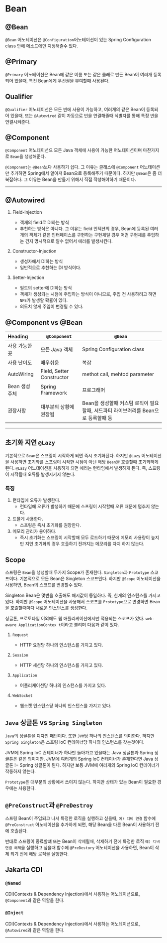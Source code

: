 # Bean

## @Bean

`@Bean` 어노테이션은 `@Configuration`어노테이션이 있는 Spring Configuration class 안에 메소드에만 지정해줄수 있다.

## @Primary

`@Primary` 어노테이션은 Bean에 같은 이름 또는 같은 클래로 만든 Bean이 여러개 등록되어 있을때, 특전 Bean에게 우선권을 부여할때 사용된다.

## Qualifier

`@Qualifier` 어노테이션은 모든 빈에 사용이 가능하고, 여러개의 같은 Bean이 등록되어 있을때, 또는 `@Autowired` 같이 자동으로 빈을 연결해줄때 식별자를 통해 특정 빈을 연결시켜준다.

## @Component

`@Component` 어노테이션으 모든 Java 객체에 사용이 가능한 어노테이션이며 마찬가지로 `Bean`을 생성해준다.

`@Component`는 `@Bean`보다 사용하기 쉽다. 그 이유는 클래스에 `@Component` 어노테이션만 추가하면 Spring에서 알아저 Bean으로 등록해주기 때문이다. 하지만 `@Bean`은 좀 더
복잡하다. 그 이유는 Bean을 만들기 위해서 직접 작성해야하기 때문이다.

---

## @Autowired

1. Field-Injection

   - 객재의 field로 DI하는 방식
   - 추천하는 방식은 아니다. 그 이유는 field 인젝션의 경우, Bean에 등록된 여러개의 객체가 같은 인터페이스를 구현하는 구현체일 경우 어떤 구현체를 주입하는 건지 명시적으로 알수 없어서 에러를 발생시킨다.

2. Constructor-Injection

   - 생성자에서 DI하는 방식
   - 일반적으로 추천하는 DI 방식이다.

3. Setter-Injection
   - 필드의 setter에 DI하는 방식
   - 객체가 생성되는 시점에 주입하는 방식이 아니므로, 주입 전 사용하려고 하면 `NPE`가 발생할 확률이 있다.
   - 의도치 않게 주입이 변경될 수 있다.

## @Component vs @Bean

| Heading        | `@Component`              | `@Bean`                                                                            |
| :------------- | ------------------------- | ---------------------------------------------------------------------------------- |
| 사용 가능한 곳 | 모든 Java 객체            | Spring Configuration class                                                         |
| 사용 난이도    | 매우쉬움                  | 복잡                                                                               |
| AutoWiring     | Field, Setter Constructor | methot call, mehtod parameter                                                      |
| Bean 생성 주체 | Spring Framework          | 프로그래머                                                                         |
| 권장사항       | 대부분의 상황에 권장됨    | Bean을 생성할때 커스텀 로직이 필요할때, 서드파티 라이브러리를 Bean으로 등록할때 등 |

---

## 초기화 지연 `@Lazy`

기본적으로 `Bean`은 스프링이 시작하게 되면 즉시 초기화된다. 하지만 `@Lazy` 어노테이션을 사용하면 초기화를 스프링이 시작한 시점이 아닌 해당 `Bean`을 호출할때 초기화하게 된다. `@Lazy`
어노테이션을 사용하게 되면 에러는 런타임에서 발생하게 된다. 즉, 스프링이 시작될때 오류를 발생시키지 않는다.

### 특징

1. 런타입에 오류가 발생한다. <br>
   - 런타임에 오류가 발생하기 때문에 스프링이 시작할때 오류 때문에 멈추지 않는다. <br>
2. 드믈게 사용한다. <br>
   - 스프링은 즉시 초기화를 권장한다.
3. 메모리 관리가 용이하다. <br>
   - 즉시 초기화는 스프링이 시작할때 모두 로드하기 때문에 메모리 사용량이 높지만 지연 초기화의 경우 호출하기 전까지는 메모리를 차지 하지 않는다.

## Scope

스프링은 `Bean`을 생성할때 두가지 Scope가 존재한다. `Singleton`과 `Prototype` 스코프이다. 기본적으로 모든 Bean은 Singleton 스코프인다. 하지만 `@Scope` 어노테이션을
사용하면, Bean의 스코프를 변경할수 있다.

Singleton Bean은 몇번을 호출해도 해시값이 동일하다. 즉, 한개의 인스턴스를 가지고 있다. 하지만 `@Scope` 어노테이션을 사용해서 스코프를 `Prototype`으로 변경하면 Bean을 호출할때마다
새로운 인스턴스를 생성한다.

싱글톤, 프로토타입 이외에도 웹 애플리케이션에서만 적용되는 스코프가 있다. `web-aware ApplicationContex t`이라고 불리며 다음과 같이 있다.

1. `Request` <br>

   - HTTP 요청당 하나의 인스턴스를 가지고 있다. <br>

2. `Session` <br>

   - HTTP 세션당 하나의 인스턴스를 가지고 있다. <br>

3. `Application` <br>

   - 어플리케이션당 하나의 인스턴스를 가지고 있다. <br>

4. `WebSocket`
   - 웹소켓 인스턴스당 하나의 인스턴스를 가지고 있다.

## `Java` 싱글톤 vs `Spring Singleton`

`Java`의 싱글톤을 디자인 패턴이다. 또한 `JVM`당 하나의 인스턴스를 의미한다. 하지만 `Spring Singleton`은 스프링 IoC 컨테이너당 하나의 인스턴스를 갖는것이다.

JVM에 Spring IoC 컨테이너가 하나만 돌아가고 있을때는 Java 싱글톤과 Spring 싱글톤은 같은 의미지만. JVM에 여러개의 Spring IoC 컨테이너가 존재한다면 Java 싱글톤 != Spring
싱글톤이 된다. 하지만 보통 JVM에 여러개의 Spring IoC 컨테이너가 작동하지 않는다.

`Prototype`은 대부분의 상황에서 쓰이지 않는다. 하지만 상태가 있는 Bean이 필요한 경우에는 사용한다.

## `@PreConstruct`과 `@PreDestroy`

스프링 Bean이 주입되고 나서 특정한 로직을 실행하고 싶을때, `예) 디비 연결` 함수에 `@PreConstruct` 어노테이션을 추가하게 되면, 해당 Bean을 다른 Bean이 사용하기 전에 호출된다.

반대로 스프링이 종료할떄 또는 Bean이 삭제될때, 삭제하기 전에 특정한 로직 `예) 디비 연결 해제`을 실행하고 싶을때 함수에 `@PreDestory` 어노테이션을 사용하면, Bean이 삭제 되기 전에 해당 로직을
실행한다.

## Jakarta CDI

### `@Named`

CDI(Contexts & Dependency Injection)에서 사용하는 어노테이션으로, `@Component`과 같은 역할을 한다.

### `@Inject`

CDI(Contexts & Dependency Injection)에서 사용하는 어노테이션으로, `@Autowired`과 같은 역할을 한다.

---
